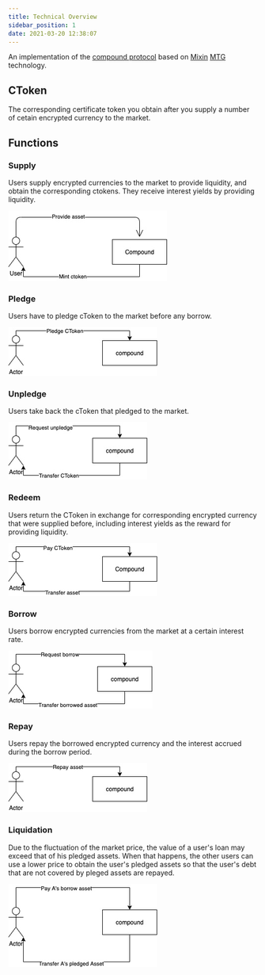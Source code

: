 ```yaml
---
title: Technical Overview
sidebar_position: 1
date: 2021-03-20 12:38:07
---
```


An implementation of the [compound protocol](https://github.com/compound-finance/compound-protocol) based on [Mixin](https://github.com/MixinNetwork/mixin) [MTG](https://github.com/MixinNetwork/developers.mixin.one/blob/main/developers/src/i18n/en/document/mainnet/mtg.md) technology.

## CToken

The corresponding certificate token you obtain after you supply a number of cetain encrypted currency to the market.

## Functions

### Supply

Users supply encrypted currencies to the market to provide liquidity,
and obtain the corresponding ctokens. They receive interest yields by providing liquidity.

![](overview/uc_supply.jpg)

### Pledge

Users have to pledge cToken to the market before any borrow.

![](overview/uc_pledge.jpg)

### Unpledge

Users take back the cToken that pledged to the market.

![](overview/uc_unpledge.jpg)

### Redeem

Users return the CToken in exchange for corresponding encrypted currency that were supplied before, including interest yields as the reward for providing liquidity.

![](overview/uc_redeem.jpg)

### Borrow

Users borrow encrypted currencies from the market at a certain interest rate.

![](overview/uc_borrow.jpg)

### Repay

Users repay the borrowed encrypted currency and the interest accrued during the borrow period.

![](overview/uc_repay.jpg)

### Liquidation

Due to the fluctuation of the market price, the value of a user's loan may exceed that of his pledged assets. When that happens, the other users can use a lower price to obtain the user's pledged assets so that the user's debt that are not covered by pleged assets are repayed.

![](overview/uc_liquidity.jpg)

